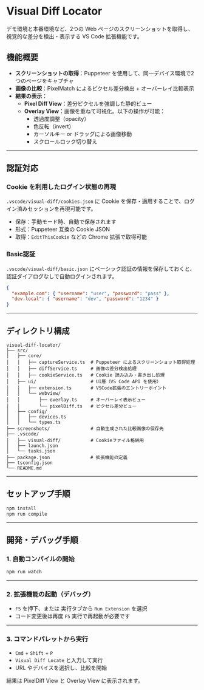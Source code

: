 # Visual Diff Locator

デモ環境と本番環境など、2つの Web ページのスクリーンショットを取得し、視覚的な差分を検出・表示する VS Code 拡張機能です。

## 機能概要

- **スクリーンショットの取得**：Puppeteer を使用して、同一デバイス環境で2つのページをキャプチャ
- **画像の比較**：PixelMatch によるピクセル差分検出 + オーバーレイ比較表示
- **結果の表示**：
  - **Pixel Diff View**：差分ピクセルを強調した静的ビュー
  - **Overlay View**：画像を重ねて可視化。以下の操作が可能：
    - 透過度調整（opacity）
    - 色反転（invert）
    - カーソルキー or ドラッグによる画像移動
    - スクロールロック切り替え

---

## 認証対応

### Cookie を利用したログイン状態の再現

`.vscode/visual-diff/cookies.json` に Cookie を保存・適用することで、ログイン済みセッションを再現可能です。

- 保存：手動モード時、自動で保存されます
- 形式：Puppeteer 互換の Cookie JSON
- 取得：`EditThisCookie` などの Chrome 拡張で取得可能

### Basic認証

`.vscode/visual-diff/basic.json` にベーシック認証の情報を保存しておくと、認証ダイアログなしで自動ログインされます。

```json
{
  "example.com": { "username": "user", "password": "pass" },
  "dev.local": { "username": "dev", "password": "1234" }
}
```

---

## ディレクトリ構成

```plaintext
visual-diff-locator/
├── src/
│   ├── core/
│   │   ├── captureService.ts  # Puppeteer によるスクリーンショット取得処理
│   │   ├── diffService.ts     # 画像の差分検出処理
│   │   ├── cookieService.ts   # Cookie 読み込み・書き出し処理
│   ├── ui/                    # UI層（VS Code API を使用）
│   │   ├── extension.ts       # VSCode拡張のエントリーポイント
│   │   └── webview/
│   │       ├── overlay.ts     # オーバーレイ表示ビュー
│   │       └── pixelDiff.ts   # ピクセル差分ビュー
│   ├── config/
│   │   ├── devices.ts
│   │   └── types.ts
├── screenshots/               # 自動生成された比較画像の保存先
├── .vscode/
│   ├── visual-diff/           # Cookieファイル格納用
│   ├── launch.json
│   └── tasks.json
├── package.json　　　　　　　　　# 拡張機能の定義
├── tsconfig.json
└── README.md

```

---

## セットアップ手順

```bash
npm install
npm run compile
```

---

## 開発・デバッグ手順

### 1. 自動コンパイルの開始

```bash
npm run watch
```

---

### 2. 拡張機能の起動（デバッグ）

- `F5` を押下、または 実行タブから `Run Extension` を選択
- コード変更後は再度 `F5` 実行で再起動が必要です

---

### 3. コマンドパレットから実行

- `Cmd` + `Shift` + `P`
- `Visual Diff Locate` と入力して実行
- URL やデバイスを選択し、比較を開始

結果は PixelDiff View と Overlay View に表示されます。
